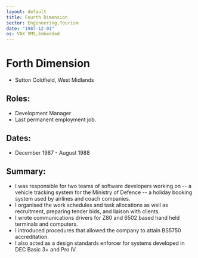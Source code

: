 ```yaml
---
layout: default
title: Fourth Dimension
sector: Engineering,Tourism
date: "1987-12-01"
os: VAX VMS,Embedded
---
```

# Forth Dimension
- Sutton Coldfield, West Midlands

## Roles:		
- Development Manager 
- Last permanent employment job.

## Dates: 		
- December 1987 - August 1988

## Summary:
-	I was responsible for two teams of software developers working on 
-- a vehicle tracking system for the Ministry of Defence 
-- a holiday booking system used by airlines and coach companies. 
-	I organised the work schedules and task allocations as well as recruitment, preparing tender bids, and liaison with clients.
-	I wrote communications drivers for Z80 and 6502 based hand held terminals and computers. 
-	I introduced procedures that allowed the company to attain BS5750 accreditation. 
- I also acted as a design standards enforcer for systems developed in DEC Basic 3+ and Pro IV.
